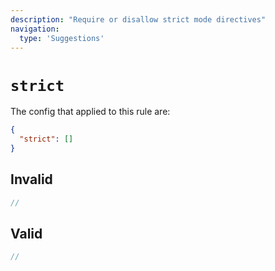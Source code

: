 ```yaml
---
description: "Require or disallow strict mode directives"
navigation:
  type: 'Suggestions'
---
```


# `strict`

The config that applied to this rule are:

```json
{
  "strict": []
}
```

## Invalid

```js invalid
//
```

## Valid

```js valid
//
```
  